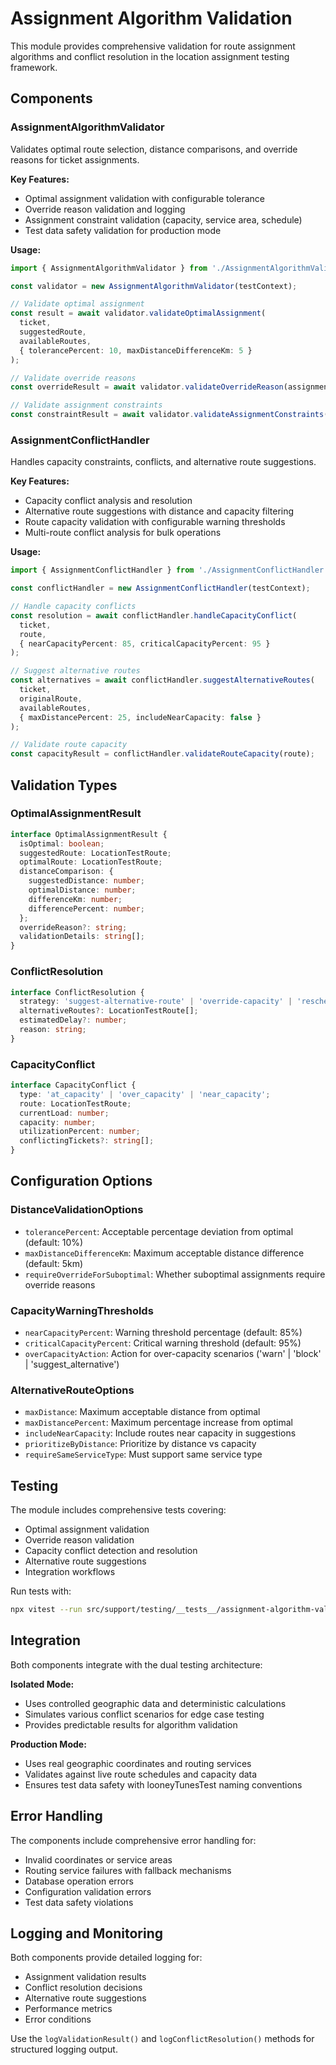 # Assignment Algorithm Validation

This module provides comprehensive validation for route assignment algorithms and conflict resolution in the location assignment testing framework.

## Components

### AssignmentAlgorithmValidator

Validates optimal route selection, distance comparisons, and override reasons for ticket assignments.

**Key Features:**
- Optimal assignment validation with configurable tolerance
- Override reason validation and logging
- Assignment constraint validation (capacity, service area, schedule)
- Test data safety validation for production mode

**Usage:**
```typescript
import { AssignmentAlgorithmValidator } from './AssignmentAlgorithmValidator';

const validator = new AssignmentAlgorithmValidator(testContext);

// Validate optimal assignment
const result = await validator.validateOptimalAssignment(
  ticket,
  suggestedRoute,
  availableRoutes,
  { tolerancePercent: 10, maxDistanceDifferenceKm: 5 }
);

// Validate override reasons
const overrideResult = await validator.validateOverrideReason(assignment);

// Validate assignment constraints
const constraintResult = await validator.validateAssignmentConstraints(ticket, route);
```

### AssignmentConflictHandler

Handles capacity constraints, conflicts, and alternative route suggestions.

**Key Features:**
- Capacity conflict analysis and resolution
- Alternative route suggestions with distance and capacity filtering
- Route capacity validation with configurable warning thresholds
- Multi-route conflict analysis for bulk operations

**Usage:**
```typescript
import { AssignmentConflictHandler } from './AssignmentConflictHandler';

const conflictHandler = new AssignmentConflictHandler(testContext);

// Handle capacity conflicts
const resolution = await conflictHandler.handleCapacityConflict(
  ticket,
  route,
  { nearCapacityPercent: 85, criticalCapacityPercent: 95 }
);

// Suggest alternative routes
const alternatives = await conflictHandler.suggestAlternativeRoutes(
  ticket,
  originalRoute,
  availableRoutes,
  { maxDistancePercent: 25, includeNearCapacity: false }
);

// Validate route capacity
const capacityResult = conflictHandler.validateRouteCapacity(route);
```

## Validation Types

### OptimalAssignmentResult
```typescript
interface OptimalAssignmentResult {
  isOptimal: boolean;
  suggestedRoute: LocationTestRoute;
  optimalRoute: LocationTestRoute;
  distanceComparison: {
    suggestedDistance: number;
    optimalDistance: number;
    differenceKm: number;
    differencePercent: number;
  };
  overrideReason?: string;
  validationDetails: string[];
}
```

### ConflictResolution
```typescript
interface ConflictResolution {
  strategy: 'suggest-alternative-route' | 'override-capacity' | 'reschedule' | 'reject';
  alternativeRoutes?: LocationTestRoute[];
  estimatedDelay?: number;
  reason: string;
}
```

### CapacityConflict
```typescript
interface CapacityConflict {
  type: 'at_capacity' | 'over_capacity' | 'near_capacity';
  route: LocationTestRoute;
  currentLoad: number;
  capacity: number;
  utilizationPercent: number;
  conflictingTickets?: string[];
}
```

## Configuration Options

### DistanceValidationOptions
- `tolerancePercent`: Acceptable percentage deviation from optimal (default: 10%)
- `maxDistanceDifferenceKm`: Maximum acceptable distance difference (default: 5km)
- `requireOverrideForSuboptimal`: Whether suboptimal assignments require override reasons

### CapacityWarningThresholds
- `nearCapacityPercent`: Warning threshold percentage (default: 85%)
- `criticalCapacityPercent`: Critical warning threshold (default: 95%)
- `overCapacityAction`: Action for over-capacity scenarios ('warn' | 'block' | 'suggest_alternative')

### AlternativeRouteOptions
- `maxDistance`: Maximum acceptable distance from optimal
- `maxDistancePercent`: Maximum percentage increase from optimal
- `includeNearCapacity`: Include routes near capacity in suggestions
- `prioritizeByDistance`: Prioritize by distance vs capacity
- `requireSameServiceType`: Must support same service type

## Testing

The module includes comprehensive tests covering:
- Optimal assignment validation
- Override reason validation
- Capacity conflict detection and resolution
- Alternative route suggestions
- Integration workflows

Run tests with:
```bash
npx vitest --run src/support/testing/__tests__/assignment-algorithm-validation.test.ts
```

## Integration

Both components integrate with the dual testing architecture:

**Isolated Mode:**
- Uses controlled geographic data and deterministic calculations
- Simulates various conflict scenarios for edge case testing
- Provides predictable results for algorithm validation

**Production Mode:**
- Uses real geographic coordinates and routing services
- Validates against live route schedules and capacity data
- Ensures test data safety with looneyTunesTest naming conventions

## Error Handling

The components include comprehensive error handling for:
- Invalid coordinates or service areas
- Routing service failures with fallback mechanisms
- Database operation errors
- Configuration validation errors
- Test data safety violations

## Logging and Monitoring

Both components provide detailed logging for:
- Assignment validation results
- Conflict resolution decisions
- Alternative route suggestions
- Performance metrics
- Error conditions

Use the `logValidationResult()` and `logConflictResolution()` methods for structured logging output.
